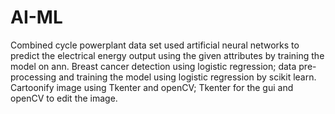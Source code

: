 # AI-ML

Combined cycle powerplant data set used artificial neural networks to predict the electrical energy output using the given attributes by training the model on ann.
Breast cancer detection using logistic regression; data pre-processing and training the model using logistic regression by scikit learn. 
Cartoonify image using Tkenter and openCV; Tkenter for the gui and openCV to edit the image.
